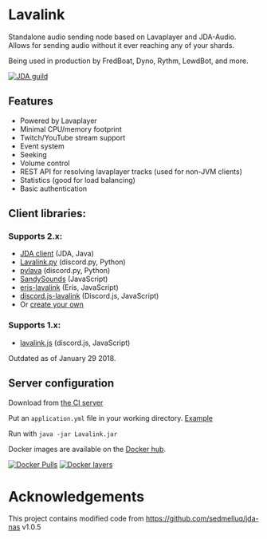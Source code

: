 # Lavalink
Standalone audio sending node based on Lavaplayer and JDA-Audio.
Allows for sending audio without it ever reaching any of your shards.

Being used in production by FredBoat, Dyno, Rythm, LewdBot, and more.

[![JDA guild](https://discordapp.com/api/guilds/125227483518861312/embed.png?style=banner2)](https://discord.gg/jtAWrzU)

## Features
* Powered by Lavaplayer
* Minimal CPU/memory footprint
* Twitch/YouTube stream support
* Event system
* Seeking
* Volume control
* REST API for resolving lavaplayer tracks (used for non-JVM clients)
* Statistics (good for load balancing)
* Basic authentication

## Client libraries:
### Supports 2.x:
* [JDA client](https://github.com/Frederikam/Lavalink/tree/master/LavalinkClient) (JDA, Java)
* [Lavalink.py](https://github.com/Devoxin/Lavalink.py) (discord.py, Python)
* [pylava](https://github.com/Pandentia/pylava) (discord.py, Python)
* [SandySounds](https://github.com/MrJohnCoder/SandySounds) (JavaScript)
* [eris-lavalink](https://github.com/briantanner/eris-lavalink) (Eris, JavaScript)
* [discord.js-lavalink](https://github.com/MrJacz/discord.js-lavalink/) (Discord.js, JavaScript)
* Or [create your own](https://github.com/Frederikam/Lavalink/blob/master/IMPLEMENTATION.md)

### Supports 1.x:
* [lavalink.js](https://github.com/briantanner/lavalink.js) (discord.js, JavaScript)

Outdated as of January 29 2018.

## Server configuration
Download from [the CI server](https://ci.fredboat.com/viewLog.html?buildId=lastSuccessful&buildTypeId=Lavalink_Build&tab=artifacts&guest=1)

Put an `application.yml` file in your working directory. [Example](https://github.com/Frederikam/Lavalink/blob/master/LavalinkServer/application.yml.example)

Run with `java -jar Lavalink.jar`

Docker images are available on the [Docker hub](https://hub.docker.com/r/fredboat/lavalink/).

[![Docker Pulls](https://img.shields.io/docker/pulls/fredboat/lavalink.svg)](https://hub.docker.com/r/fredboat/lavalink/) [![Docker layers](https://images.microbadger.com/badges/image/fredboat/lavalink:dev.svg)](https://microbadger.com/images/fredboat/lavalink:dev "Get your own image badge on microbadger.com")

# Acknowledgements
This project contains modified code from https://github.com/sedmelluq/jda-nas v1.0.5
